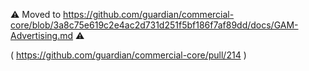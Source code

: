 ⚠️ Moved to https://github.com/guardian/commercial-core/blob/3a8c75e619c2e4ac2d731d251f5bf186f7af89dd/docs/GAM-Advertising.md ⚠️

( https://github.com/guardian/commercial-core/pull/214 )
